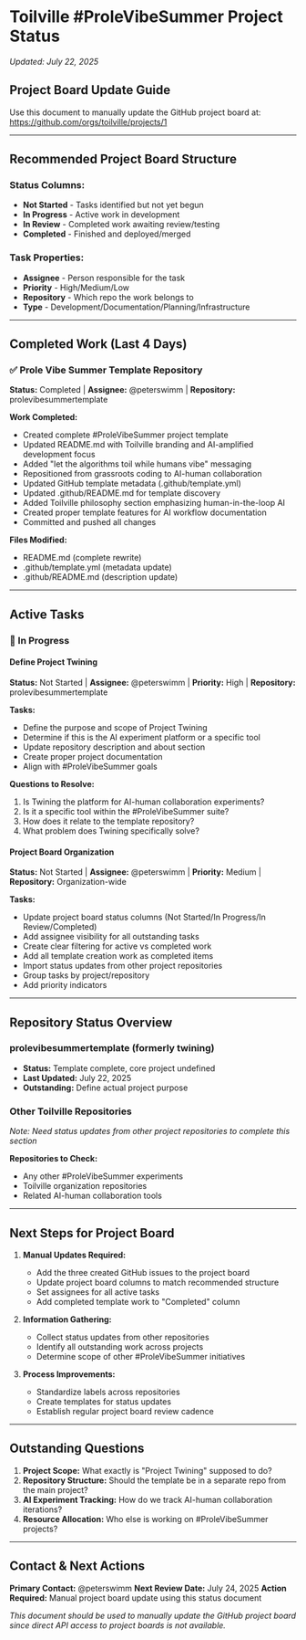 # Toilville #ProleVibeSummer Project Status
*Updated: July 22, 2025*

## Project Board Update Guide
Use this document to manually update the GitHub project board at: https://github.com/orgs/toilville/projects/1

---

## Recommended Project Board Structure

### Status Columns:
- **Not Started** - Tasks identified but not yet begun
- **In Progress** - Active work in development
- **In Review** - Completed work awaiting review/testing
- **Completed** - Finished and deployed/merged

### Task Properties:
- **Assignee** - Person responsible for the task
- **Priority** - High/Medium/Low
- **Repository** - Which repo the work belongs to
- **Type** - Development/Documentation/Planning/Infrastructure

---

## Completed Work (Last 4 Days)

### ✅ Prole Vibe Summer Template Repository
**Status:** Completed | **Assignee:** @peterswimm | **Repository:** prolevibesummertemplate

**Work Completed:**
- Created complete #ProleVibeSummer project template
- Updated README.md with Toilville branding and AI-amplified development focus
- Added "let the algorithms toil while humans vibe" messaging
- Repositioned from grassroots coding to AI-human collaboration
- Updated GitHub template metadata (.github/template.yml)
- Updated .github/README.md for template discovery
- Added Toilville philosophy section emphasizing human-in-the-loop AI
- Created proper template features for AI workflow documentation
- Committed and pushed all changes

**Files Modified:**
- README.md (complete rewrite)
- .github/template.yml (metadata update)
- .github/README.md (description update)

---

## Active Tasks

### 🔄 In Progress

#### Define Project Twining
**Status:** Not Started | **Assignee:** @peterswimm | **Priority:** High | **Repository:** prolevibesummertemplate

**Tasks:**
- Define the purpose and scope of Project Twining
- Determine if this is the AI experiment platform or a specific tool
- Update repository description and about section
- Create proper project documentation
- Align with #ProleVibeSummer goals

**Questions to Resolve:**
1. Is Twining the platform for AI-human collaboration experiments?
2. Is it a specific tool within the #ProleVibeSummer suite?
3. How does it relate to the template repository?
4. What problem does Twining specifically solve?

#### Project Board Organization
**Status:** Not Started | **Assignee:** @peterswimm | **Priority:** Medium | **Repository:** Organization-wide

**Tasks:**
- Update project board status columns (Not Started/In Progress/In Review/Completed)
- Add assignee visibility for all outstanding tasks
- Create clear filtering for active vs completed work
- Add all template creation work as completed items
- Import status updates from other project repositories
- Group tasks by project/repository
- Add priority indicators

---

## Repository Status Overview

### prolevibesummertemplate (formerly twining)
- **Status:** Template complete, core project undefined
- **Last Updated:** July 22, 2025
- **Outstanding:** Define actual project purpose

### Other Toilville Repositories
*Note: Need status updates from other project repositories to complete this section*

**Repositories to Check:**
- Any other #ProleVibeSummer experiments
- Toilville organization repositories
- Related AI-human collaboration tools

---

## Next Steps for Project Board

1. **Manual Updates Required:**
   - Add the three created GitHub issues to the project board
   - Update project board columns to match recommended structure
   - Set assignees for all active tasks
   - Add completed template work to "Completed" column

2. **Information Gathering:**
   - Collect status updates from other repositories
   - Identify all outstanding work across projects
   - Determine scope of other #ProleVibeSummer initiatives

3. **Process Improvements:**
   - Standardize labels across repositories
   - Create templates for status updates
   - Establish regular project board review cadence

---

## Outstanding Questions

1. **Project Scope:** What exactly is "Project Twining" supposed to do?
2. **Repository Structure:** Should the template be in a separate repo from the main project?
3. **AI Experiment Tracking:** How do we track AI-human collaboration iterations?
4. **Resource Allocation:** Who else is working on #ProleVibeSummer projects?

---

## Contact & Next Actions

**Primary Contact:** @peterswimm
**Next Review Date:** July 24, 2025
**Action Required:** Manual project board update using this status document

*This document should be used to manually update the GitHub project board since direct API access to project boards is not available.*

